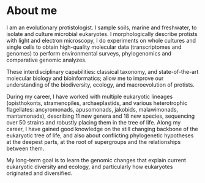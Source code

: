 About me
=====

I am an evolutionary protistologist. I sample soils, marine and freshwater, to isolate and culture microbial eukaryotes. I morphologically describe protists with light and electron microscopy, I do experiments on whole cultures and single cells to obtain high-quality molecular data (transcriptomes and genomes) to perform environmental surveys, phylogenomics and comparative genomic analyzes.

These interdisciplinary capabilities: classical taxonomy, and state-of-the-art molecular biology and bioinformatics; allow me to improve our understanding of the biodiversity, ecology, and macroevolution of protists.

During my career, I have worked with multiple eukaryotic lineages (opisthokonts, stramenopiles, archaeplastids, and various heterotrophic flagellates: ancyromonads, apusomonads, jakobids, malawimonads, mantamonads), describing 11 new genera and 18 new species, sequencing over 50 strains and robustly placing them in the tree of life.
Along my career, I have gained good knowledge on the still changing backbone of the eukaryotic tree of life, and also about conflicting phylogenetic hypotheses at the deepest parts, at the root of supergroups and the relationships between them.

My long-term goal is to learn the genomic changes that explain current eukaryotic diversity and ecology, and particularly how eukaryotes originated and diversified.
